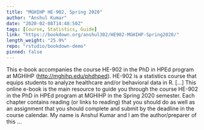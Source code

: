 ```yaml
---
title: "MGHIHP HE-902, Spring 2020"
author: "Anshul Kumar"
date: "2020-02-08T14:48:50Z"
tags: [Course, Statistics, Guide]
link: "https://bookdown.org/anshul302/HE902-MGHIHP-Spring2020/"
length_weight: "25.9%"
repo: "rstudio/bookdown-demo"
pinned: false
---
```


This e-book accompanies the course HE-902 in the PhD in HPEd program at MGHIHP (http://mghihp.edu/phdhped). HE-902 is a statistics course that equips students to analyze healthcare and/or behavioral data in R. [...] This online e-book is the main resource to guide you through the course HE-902 in the PhD in HPEd program at MGHIHP in the Spring 2020 semester. Each chapter contains reading (or links to reading) that you should do as well as an assignment that you should complete and submit by the deadline in the course calendar. My name is Anshul Kumar and I am the author/preparer of this ...
